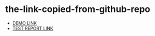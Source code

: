 # the-link-copied-from-github-repo
- [DEMO LINK](https://oralag2.github.io/the-link-copied-from-github-repo/)
- [TEST REPORT LINK](https://oralag2.github.io/the-link-copied-from-github-repo/report/html_report/)